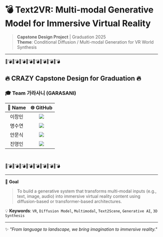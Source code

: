 # 💣 Text2VR: Multi-modal Generative Model for Immersive Virtual Reality  
> **Capstone Design Project** | Graduation 2025  
> **Theme**: Conditional Diffusion / Multi-modal Generation for VR World Synthesis

---

🧨💣🧨💣🧨💣🧨💣🧨💣🧨💣🧨💣🧨💣  
## 🔥 CRAZY Capstone Design for Graduation 🔥  
### 🎓 Team 가라사니 (GARASANI)

| 👤 Name | 🌐 GitHub |
|:--------:|:--------:|
| 이창민 | <img src="https://img.shields.io/badge/GitHub-LeeChangmin0310-181717?style=flat&logo=GitHub&logoColor=white"> |
| 명수연 | <img src="https://img.shields.io/badge/GitHub-suyeonmyeong-181717?style=flat&logo=GitHub&logoColor=white"> |
| 안문식 | <img src="https://img.shields.io/badge/GitHub-dalsik-181717?style=flat&logo=GitHub&logoColor=white"> |
| 진영인 | <img src="https://img.shields.io/badge/GitHub-0in11-181717?style=flat&logo=GitHub&logoColor=white"> |
<br/>

🧨💣🧨💣🧨💣🧨💣🧨💣🧨💣🧨💣🧨💣  

---

🎯 **Goal**  
> To build a generative system that transforms multi-modal inputs (e.g., text, image, audio) into immersive virtual reality content using diffusion-based or transformer-based architectures.

💡 **Keywords**: `VR`, `Diffusion Model`, `Multimodal`, `Text2Scene`, `Generative AI`, `3D Synthesis`

---

✨ *"From language to landscape, we bring imagination to immersive reality."*
